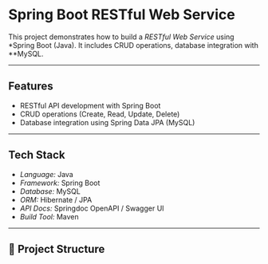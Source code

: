 # Spring Boot RESTful Web Service

This project demonstrates how to build a *RESTful Web Service* using *Spring Boot (Java). It includes CRUD operations, database integration with **MySQL.

---

## Features
- RESTful API development with Spring Boot
- CRUD operations (Create, Read, Update, Delete)
- Database integration using Spring Data JPA (MySQL)

---

## Tech Stack
- *Language:* Java
- *Framework:* Spring Boot
- *Database:* MySQL
- *ORM:* Hibernate / JPA
- *API Docs:* Springdoc OpenAPI / Swagger UI
- *Build Tool:* Maven

---

## 📂 Project Structure
